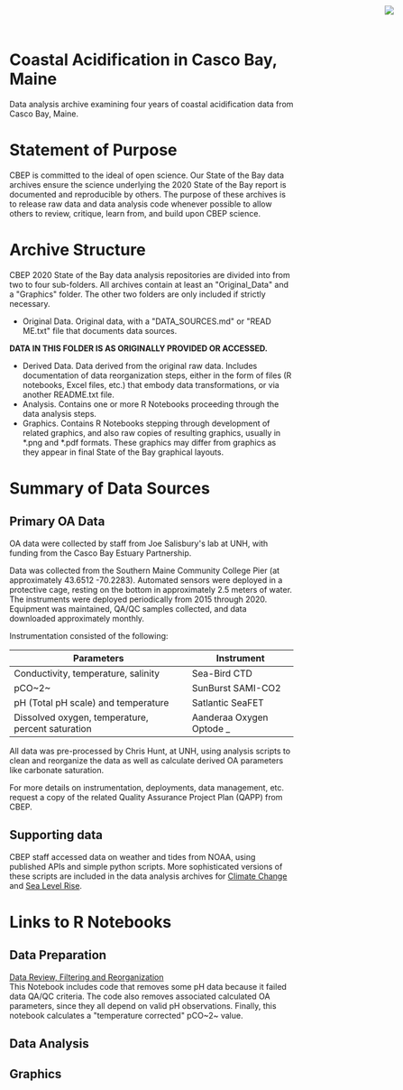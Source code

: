# Coastal Acidification in Casco Bay, Maine

<img
    src="https://www.cascobayestuary.org/wp-content/uploads/2014/04/logo_sm.jpg"
    style="position:absolute;top:10px;right:50px;" />

Data analysis archive examining four years of coastal acidification data from Casco Bay, Maine. 

# Statement of Purpose
CBEP is committed to the ideal of open science.  Our State of the Bay data archives ensure the science underlying the 2020 State of the Bay report is documented and reproducible by others. The purpose of these archives is to release raw data and data analysis code whenever possible to allow others to review, critique, learn from, and build upon CBEP science. 

# Archive Structure
 CBEP 2020 State of the Bay data analysis repositories are divided into from two to four sub-folders.  All archives contain at least an "Original_Data" and a "Graphics" folder.  The other two folders are only included if strictly necessary. 

- Original Data.  Original data, with a "DATA_SOURCES.md" or "READ ME.txt" file that documents data sources.

**DATA IN THIS FOLDER IS AS ORIGINALLY PROVIDED OR ACCESSED.** 

- Derived Data.  Data derived from the original raw data.  Includes documentation of data reorganization steps, either in the form of files (R notebooks, Excel files, etc.) that embody data transformations, or via another README.txt file.  
- Analysis.  Contains one or more R Notebooks proceeding through the data analysis steps.  
- Graphics.  Contains R Notebooks stepping through development of related graphics, and also raw copies of resulting graphics, usually in \*.png and \*.pdf formats.  These graphics may differ from graphics as they appear in final State of the Bay graphical layouts.  

# Summary of Data Sources
## Primary OA Data 
OA data were collected by staff from Joe Salisbury's lab at UNH, with funding from the Casco Bay Estuary Partnership.

Data was collected from the Southern Maine Community College Pier (at approximately 43.6512	-70.2283). Automated sensors were deployed in a protective cage, resting on the bottom in approximately 2.5 meters of water.  The instruments were deployed periodically from 2015 through 2020.  Equipment was maintained, QA/QC samples collected, and data downloaded approximately monthly.

Instrumentation consisted of the following:  

Parameters                           |     Instrument    |
-------------------------------------|-----------------  | 
Conductivity, temperature, salinity  | Sea-Bird CTD      |
pCO~2~                               | SunBurst SAMI-CO2 | 
pH (Total pH scale) and temperature  | Satlantic SeaFET  |
Dissolved oxygen, temperature, percent saturation | Aanderaa Oxygen Optode _ 


All data was pre-processed by Chris Hunt, at UNH, using analysis scripts to clean and reorganize the data as well as calculate derived OA parameters like carbonate saturation. 

For more details on instrumentation, deployments, data management, etc. request a copy of the related Quality Assurance Project Plan (QAPP) from CBEP.

## Supporting data
CBEP staff accessed data on weather and tides from NOAA, using published APIs and simple python scripts.  More sophisticated versions of these scripts are included in the data analysis archives for [Climate Change](https://github.com/ccb60/CDO-Portland-Jetport) and [Sea Level Rise](https://github.com/ccb60/Portland-SLR).


# Links to R Notebooks

## Data Preparation
[Data Review, Filtering and Reorganization](Derived_data/Data_Review_And_Filtering.Rmd)  
This Notebook includes code that removes some pH data because it failed data QA/QC criteria.  The code also removes associated calculated OA parameters, since they all depend on valid pH observations.  Finally, this notebook calculates a "temperature corrected" pCO~2~ value.

## Data Analysis

## Graphics
 




